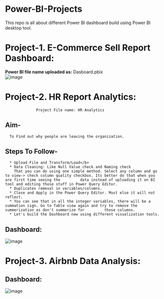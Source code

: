 # Power-BI-Projects
This repo is all about different Power BI dashboard build using Power BI desktop tool.

# **Project-1. E-Commerce Sell Report Dashboard:**

<b> Power BI file name uploaded as:</b> Dasboard.pbix<br>
![image](https://user-images.githubusercontent.com/8182816/225306819-9d7cc35c-923d-4f41-8b81-1be5f42a849b.png)

# **Project-2. HR Report Analytics:**<br>
                  Project File name: HR Analytics 

## **Aim-** <br>
      To Find out why people are leaving the organization.
## **Steps To Follow-**<br>
      * Upload File and Transform/Load</b>
      * Data Cleaning: Like Null Value check and Naming check
        That you can do using one simple method. Select any column and go to view-> check column quality checkbox. Its better do that when you are first time seeing the         data instead of uploading it on BI tool and editing those stuff in Power Query Editor.
      * Duplicates removal in variables/columns.
      * Close and Apply in the Power Query Editor. Must else it will not reflect.
      * You can see that in all the integer variables, there will be a summation sign. Go to Table view again and try to remove the summerization as don't summerize for         those columns.
      * Let's build the Dashboard now using different visualization tools.
## **Dashboard:**<br>
![image](https://user-images.githubusercontent.com/8182816/233355890-af2e5ed0-a1f7-4071-bf8e-a412593f3c37.png)


# **Project-3. Airbnb Data Analysis:**<br>

## **Dashboard:**<br>

![image](https://user-images.githubusercontent.com/8182816/233637421-50c7dbeb-4139-4019-8d65-7bdac387a65d.png)

